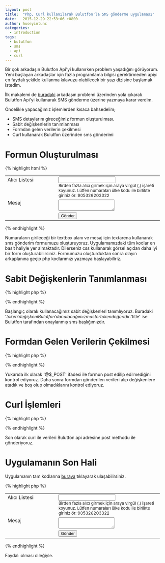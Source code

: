 ```yaml
---
layout: post
title:  "Php, Curl kullanılarak Bulutfon'la SMS gönderme uygulaması"
date:   2015-12-29 22:53:06 +0800
author: huseyintunc
categories:
  - introduction
tags:
  - bulutfon
  - sms
  - api
  - curl
---
```


Bir çok arkadaşın Bulutfon Api'yi kullanırken problem yaşadığını görüyorum. Yeni başlayan arkadaşlar için fazla programlama bilgisi gerektirmeden apiyi en faydalı şekilde kullanma kılavuzu olabilecek bir yazı dizisine başlamak istedim.

İlk makalemi de [buradaki][df1] arkadaşın problemi üzerinden yola çıkarak Bulutfon Api'yi kullanarak SMS gönderme üzerine yazmaya karar verdim.

Öncelikle yapacağımız işlemlerden kısaca bahsedelim;

* SMS detaylarını gireceğimiz formun oluşturulması.
* Sabit değişkenlerin tanımlanması
* Formdan gelen verilerin çekilmesi
* Curl kullanarak Bulutfon üzerinden sms gönderimi

# Formun Oluşturulması

{% highlight html %}

  <html>
  <head>
    <meta charset="UTF-8">
    <title>Bulutfon SMS Gönderme</title>
  </head>
  <body>
    <!-- Form -->
    <form action="#" method="post">
      <table>
        <tr>
          <td valign="top" width="150">Alıcı Listesi</td>
          <td>
            <input type="text" name="receivers"><br>
            <small>Birden fazla alıcı girmek için araya virgül (,) işareti koyunuz. Lütfen numaraları ülke kodu ile birlikte giriniz ör: 905326203322</small>
          </td>
        </tr>
        <tr>
          <td valign="top">Mesaj</td>
          <td>
            <textarea name="message"></textarea>
          </td>
        </tr>
        <tr>
          <td></td>
          <td><button type="submit">Gönder</button></td>
        </tr>
      </table>
    </form>
  </body>
  </html>

{% endhighlight %}

Numaraların girileceği bir textbox alanı ve mesaj için textarena kullanarak sms gönderim formumuzu oluşturuyoruz. Uygulamamızdaki tüm kodlar en basit haliyle yer almaktadır. Dilerseniz css kullanarak görsel açıdan daha iyi bir form oluşturabilirsiniz.
Formumuzu oluşturduktan sonra olayın arkaplanına geçip php kodlarımızı yazmaya başlayabiliriz.

# Sabit Değişkenlerin Tanımlanması

{% highlight php %}

  <?php
    /*
    * Bulutfon Api
    * SMS Gönderme
    */
    $token    = ""; # Bulutfon panelinden alcağınız master token
    $title    = ""; # Bulutfon üzerinden onaylattığınız sms başlığı

  ?>
{% endhighlight %}

Başlangıç olarak kullanacağımız sabit değişkenleri tanımlıyoruz. Buradaki '$token' değişkeni Bulutfon'dan alacağımız master token değeridir.  '$title' ise Bulutfon tarafından onaylanmış sms başlığımızdır.

# Formdan Gelen Verilerin Çekilmesi

{% highlight php %}
  <?php
    if (@$_POST){ // Formun post edilip edilmediğinin kontrolü
      $receivers    = $_POST['receivers']; // Formdan gelen alıcı listesi
      $message      = $_POST['message']; // Formdan gelen mesaj alanı
      if ($receivers == "" || $message == ""){ // Formdan gelen verilerin boş olup olmadığını kontrol ediyoruz.
        echo "Lütfen tüm alanları doldurunuz.";
      } else {
        // Curl işlemleri yapılacak.
      }
    }
  ?>
{% endhighlight %}

Yukarıda ilk olarak '@$_POST' ifadesi ile formun post edilip edilmediğini kontrol ediyoruz. Daha sonra formdan gönderilen verileri alıp değişkenlere atadık ve boş olup olmadıklarını kontrol ediyoruz.

# Curl İşlemleri

{% highlight php %}
  <?php
    $ch = curl_init();  // Curl oturumunu başlattık
    curl_setopt($ch,CURLOPT_URL,'https://api.bulutfon.com/messages'); // SMS gönderimi için kullanacağımız api adresi
    curl_setopt($ch,CURLOPT_POST, 1); // Burada curl post kullanacagımızı belirttik 1 yerine  true de denebilir
    curl_setopt($ch,CURLOPT_POSTFIELDS,'title='.$title.'&access_token='.$token.'&receivers='.$receivers.'&content='.$message); //  Burada ise göndereceğimiz parametreleri belirtiyoruz.
    curl_exec($ch); // Curl calıştır.
    curl_close($ch); // Curl oturumunu kapat
  ?>
{% endhighlight %}

Son olarak curl ile verileri Bulutfon api adresine post methodu ile gönderiyoruz.

# Uygulamanın Son Hali

Uygulamanın tam kodlarına [buraya][df2] tıklayarak ulaşabilirsiniz.

{% highlight php %}
<?php
/*
* Bulutfon Api
* SMS Gönderme
*/
$token    = ""; // Bulutfon panelinden alcağınız master token
$title    = ""; // Bulutfon üzerinden onaylattığınız sms başlığı
if (@$_POST){ // Formun post edilip edilmediğinin kontrolü
  $receivers    = $_POST['receivers']; // Formdan gelen alıcı listesi
  $message      = $_POST['message']; // Formdan gelen mesaj alanı
  if ($receivers == "" || $message == ""){ // Formdan gelen verilerin boş olup olmadığını kontrol ediyoruz.
    echo "Lütfen tüm alanları doldurunuz.";
  } else {
    $ch = curl_init();  // Curl oturumunu başlattık 
    curl_setopt($ch,CURLOPT_URL,'https://api.bulutfon.com/messages'); // SMS gönderimi için kullanacağımız api adresi
    curl_setopt($ch,CURLOPT_POST, 1); // Burada curl post kullanacagımızı belirttik 1 yerine  true de denebilir
    curl_setopt($ch,CURLOPT_POSTFIELDS,'title='.$title.'&access_token='.$token.'&receivers='.$receivers.'&content='.$message); //  Burada ise göndereceğimiz parametreleri belirtiyoruz.
    curl_exec($ch); // Curl calıştır.
    curl_close($ch); // Curl oturumunu kapat
  }
}
?>
<html>
<head>
  <meta charset="UTF-8">
  <title>Bulutfon SMS Gönderme</title>
</head>
<body>
  <!-- Form -->
  <form action="#" method="post">
    <table>
      <tr>
        <td valign="top" width="150">Alıcı Listesi</td>
        <td>
          <input type="text" name="receivers"><br>
          <small>Birden fazla alıcı girmek için araya virgül (,) işareti koyunuz. Lütfen numaraları ülke kodu ile birlikte giriniz ör: 905326203322</small>
        </td>
      </tr>
      <tr>
        <td valign="top">Mesaj</td>
        <td>
          <textarea name="message"></textarea>
        </td>
      </tr>
      <tr>
        <td></td>
        <td><button type="submit">Gönder</button></td>
      </tr>
    </table>
  </form>
</body>
</html>
{% endhighlight %}

Faydalı olması dileğiyle.

   [df1]: <http://devforums.bulutfon.com/t/php-sms-gonderim-kodum-calismiyor/122/4>
   [df2]: <https://gist.github.com/hsyntnc/4a9334feb1da3030b0f2>
